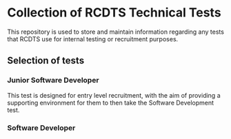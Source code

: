 # Collection of RCDTS Technical Tests

This repository is used to store and maintain information regarding any tests that RCDTS use for internal testing or recruitment purposes.

## Selection of tests

### Junior Software Developer
This test is designed for entry level recruitment, with the aim of providing a supporting environment for them to then take the Software Development test.

### Software Developer
